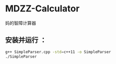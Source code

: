 # MDZZ-Calculator

妈的智障计算器


##  安装并运行 ：

``` bash
g++ SimpleParser.cpp -std=c++11 -o SimpleParser
./SimpleParser
```
